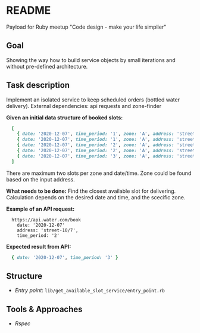 # README

Payload for Ruby meetup "Code design - make your life simplier"

## Goal
Showing the way how to build service objects by small iterations and without pre-defined architecture.

## Task description
Implement an isolated service to keep scheduled orders (bottled water delivery).
External dependencies: api requests and zone-finder

**Given an initial data structure of booked slots:**
```ruby
  [
    { date: '2020-12-07', time_period: '1', zone: 'A', address: 'street-10/7' },
    { date: '2020-12-07', time_period: '1', zone: 'A', address: 'street-23/3' },
    { date: '2020-12-07', time_period: '2', zone: 'A', address: 'street-1/6' },
    { date: '2020-12-07', time_period: '2', zone: 'A', address: 'street-1/57' },
    { date: '2020-12-07', time_period: '3', zone: 'A', address: 'street-5/7' },
  ]
```

There are maximum two slots per zone and date/time.
Zone could be found based on the input address.

**What needs to be done:**
Find the closest available slot for delivering. Calculation depends on the desired date and time, and the scecific zone.

**Example of an API request:**
```
  https://api.water.com/book
    date: '2020-12-07'
    address: 'street-10/7',
    time_period: '2'
```

**Expected result from API:**

```ruby
  { date: '2020-12-07', time_period: '3' }
```

## Structure
- *Entry point*: `lib/get_available_slot_service/entry_point.rb`

## Tools & Approaches
- *Rspec*
